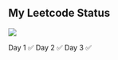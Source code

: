 ## My Leetcode Status
![](https://leetcard.jacoblin.cool/ansh04012020?ext=activity)

Day 1 ✅
Day 2 ✅
Day 3 ✅

